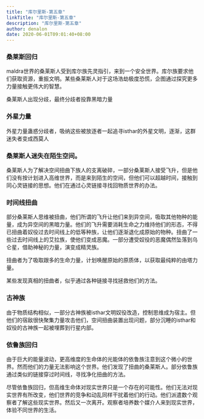 ```yaml
---
title: "库尔里斯-第五章"
linkTitle: "库尔里斯-第五章"
description: "库尔里斯-第五章"
author: denalon
date: 2020-06-01T09:01:40+08:00
---
```


### 桑莱斯回归

maldra世界的桑莱斯人受到库尔族先灵指引，来到一个安全世界。库尔族要求他们获取资源，重振文明。某些桑莱斯人对于这场浩劫极度恐慌，企图通过探究更多力量接触更伟大的智慧。

桑莱斯人出现分歧，最终分歧者投靠黑暗力量

### 外星力量

外星力量蛊惑分歧者，吸纳这些被放逐者一起追寻isthar的外星文明，逐渐，这群迷失者变成西莫人

### 桑莱斯人迷失在陌生空间。

桑莱斯人为了解决空间扭曲下族人的支离破碎，一部分桑莱斯人接受飞升，但是他们没有按计划进入高维世界，而是来到陌生的空间，但他们可以超越时间，接触到同心灵链接的思想。他们在通过心灵链接寻找回物质世界的办法。

### 时间线扭曲

部分桑莱斯人思维被扭曲，他们所谓的飞升让他们来到异空间，吸取其他物种的能量，成为异空间的黑暗力量。他们的飞升需要消耗生命之力维持他们的形态，不得已扭曲着奴役过去时间线上的低等种族，让他们逐渐退化成原始的物种。扭曲了一些过去时间线上的艾拉族，使他们变成恶魔。一部分遭受奴役的恶魔偶然坠落到乌仑星，借助神秘的力量，演变成精灵族。

扭曲者为了吸取跟多的生命力量，计划唤醒原始的原质体，以获取最纯粹的由塔力量。

某些发现真相的扭曲者，似乎通过各种链接寻找拯救他们的方法。

### 古神族

由于物质结构相似，一部分古神族被isthar文明奴役改造，控制思维成为宿主。但他们的宿敌很快聚集力量攻击他们，空间扭曲装置出现问题，部分沉睡的isthar和奴役的古神族一起被埋葬到行星内部。

### 依鲁族回归

由于巨大的能量波动，更高维度的生命体的光能体的依鲁族注意到这个微小的世界。然而他们的力量无法影响这个世界。他们发现了扭曲的桑莱斯人。部分依鲁族通过类似的链接穿过时间线，寻找净化扭曲的方法。

尽管依鲁族回归，但高维生命体对现实世界只是一个存在的可能性。他们无法对现实世界有所改变，他们世界的竞争和动乱同样干扰着他们的行动。他们派遣数个观察者了解这些现实世界。然后又一次离开。观察者培养数个媒介人来到现实世界，体验不同世界的生活。
